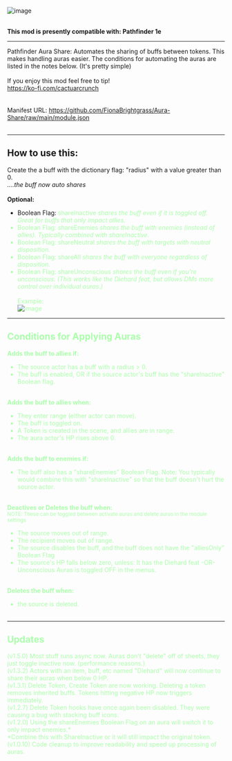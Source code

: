 ![image](https://i.imgur.com/Up1jqTJ.png)

  <br>
<strong>This mod is presently compatible with: Pathfinder 1e</strong>  <br>

---

Pathfinder Aura Share: Automates the sharing of buffs between tokens. This makes handling auras easier. The conditions for automating the auras are listed in the notes below. (It's pretty simple)  <br>
  <br>
If you enjoy this mod feel free to tip! <br>
https://ko-fi.com/cactuarcrunch  <br>
  <br>
  <br>
Manifest URL: https://github.com/FionaBrightgrass/Aura-Share/raw/main/module.json  <br>
  <br>
  
---
## How to use this: <br>
Create the a buff with the dictionary flag: "radius" with a value greater than 0. <br>
<em>....the buff  now auto shares</em>  <br>  <br>
<strong>Optional:</strong>  <br>
- Boolean Flag: <font color="#AAFFAA">shareInactive    <em>shares the buff even if it is toggled off. Great for buffs that only impact allies.</em>  <br>
- Boolean Flag: shareEnemies     <em>shares the buff with enemies (instead of allies). Typically combined with shareInactive.</em>  <br>
- Boolean Flag: shareNeutral     <em>shares the buff with targets with neutral disposition.</em>  <br>
- Boolean Flag: shareAll         <em>shares the buff with everyone regardless of disposition.</em>  <br>
- Boolean Flag: shareUnconscious <em>shares the buff even if you're unconscious. (This works like the Diehard feat, but allows DMs more control over individual auras.)</em>  <br>  <br>
Example:  <br>
![image](https://i.imgur.com/zRj6ITb.png)
  <br>

---
## Conditions for Applying Auras  <br>
<strong>Adds the buff to allies if:</strong>  <br>
- The source actor has a buff with a radius > 0.  <br>
- The buff is enabled, OR if the source actor's buff has the "shareInactive" Boolean flag.  <br>
  <br>
  
<strong>Adds the buff to allies when:</strong>  <br>
- They enter range (either actor can move).  <br>
- The buff is toggled on.  <br>
- A Token is created in the scene, and allies are in range.  <br>
- The aura actor's HP rises above 0.  <br>
  <br>
  
<strong>Adds the buff to enemies if:</strong>  <br>
- The buff also has a "shareEnemies" Boolean Flag. Note: You typically would combine this with "shareInactive" so that the buff doesn't hurt the source actor.  <br>
   <br>

<strong>Deactives or Deletes the buff when:</strong>  <br>
<sub>NOTE: These can be toggled between activate auras and delete auras in the module settings</sub>  <br>
- The source moves out of range.  <br>
- The recipient moves out of range.  <br>
- The source disables the buff, and the buff does not have the "alliesOnly" Boolean Flag  <br>
- The source's HP falls below zero, unless: It has the Diehard feat -OR- Unconscious Auras is toggled OFF in the menus.  <br>
  <br>
  
<strong>Deletes the buff when:</strong>  <br>
- the source is deleted.  <br>
  <br>


---

## Updates  <br>
(v1.5.0)  Most stuff runs async now. Auras don't "delete" off of sheets, they just toggle inactive now. (performance reasons.)  <br>
(v1.3.2)  Actors with an item, buff, etc named "Diehard" will now continue to share their auras when below 0 HP.  <br>
(v1.3.1)  Delete Token, Create Token are now working. Deleting a token removes inherited buffs. Tokens hitting negative HP now triggers immediately.  <br>
(v1.2.7)  Delete Token hooks have once again been disabled. They were causing a bug with stacking buff icons.  <br>
(v1.2.0)  Using the shareEnemies Boolean Flag on an aura will switch it to only impact enemies.*   <br>
          *Combine this with ShareInactive or it will still impact the original token.  <br>
(v1.0.10) Code cleanup to improve readability and speed up processing of auras.
